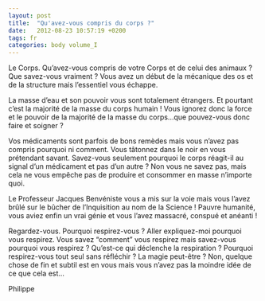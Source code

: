 ```yaml
---
layout: post
title:  "Qu'avez-vous compris du corps ?"
date:   2012-08-23 10:57:19 +0200
tags: fr
categories: body volume_I
---
```

Le Corps. Qu’avez-vous compris de votre Corps et de celui des animaux ? Que savez-vous vraiment ? Vous avez un début de la mécanique des os et de la structure mais l’essentiel vous échappe.

La masse d’eau et son pouvoir vous sont totalement étrangers. Et pourtant c’est la majorité de la masse du corps humain ! Vous ignorez donc la force et le pouvoir de la majorité de la masse du corps...que pouvez-vous donc faire et soigner ?

Vos médicaments sont parfois de bons remèdes mais vous n’avez pas compris pourquoi ni comment. Vous tâtonnez dans le noir en vous prétendant savant. Savez-vous seulement pourquoi le corps réagit-il au signal d’un médicament et pas d’un autre ? Non vous ne savez pas, mais cela ne vous empêche pas de produire et consommer en masse n’importe quoi.

Le Professeur Jacques Benvéniste vous a mis sur la voie mais vous l’avez brûlé sur le bûcher de l’Inquisition au nom de la Science ! Pauvre humanité, vous aviez enfin un vrai génie et vous l’avez massacré, conspué et anéanti !

Regardez-vous. Pourquoi respirez-vous ? Aller expliquez-moi pourquoi vous respirez. Vous savez “comment” vous respirez mais savez-vous pourquoi vous respirez ? Qu’est-ce qui déclenche la respiration ? Pourquoi respirez-vous tout seul sans réfléchir ? La magie peut-être ? Non, quelque chose de fin et subtil est en vous mais vous n’avez pas la moindre idée de ce que cela est...

Philippe



<!-- 
Ce(tte) œuvre est mise à disposition selon les termes de la Licence Creative Commons Attribution - Pas d’Utilisation Commerciale 4.0 International.
-->